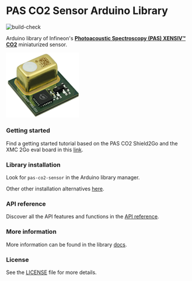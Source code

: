 # PAS CO2 Sensor Arduino Library

![build-check](https://github.com/Infineon/arduino-pas-co2-sensor/actions/workflows/build-check.yml/badge.svg)

Arduino library of Infineon's [**Photoacoustic Spectroscopy (PAS) XENSIV™ CO2**](https://www.infineon.com/cms/en/product/sensor/co2-sensors/) miniaturized sensor.

<img src="docs/img/pas-co2-module.png" width=200>


### Getting started

Find a getting started tutorial based on the PAS CO2 Shield2Go and the XMC 2Go eval board in this [link](https://arduino-pas-co2-sensor.readthedocs.io/en/latest/getting-started.html).

### Library installation

Look for ```pas-co2-sensor``` in the Arduino library manager.

Other other installation alternatives [here](https://arduino-pas-co2-sensor.readthedocs.io/en/latest/lib-install.html).

### API reference

Discover all the API features and functions in the [API reference](https://arduino-pas-co2-sensor.readthedocs.io/en/latest/api-ref.html).

### More information

More information can be found in the library [docs](https://arduino-pas-co2-sensor.readthedocs.io/en/latest/index.html).
  
### License

See the [LICENSE](LICENSE.md) file for more details.


